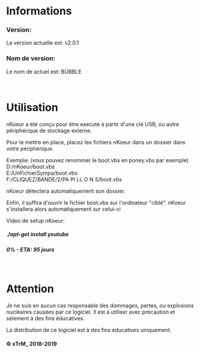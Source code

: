 ﻿# Informations
### Version:  
La version actuelle est: v2.0.1   
  
### Nom de version:  
Le nom de actuel est: BUBBLE  
  
<br />
  
# Utilisation
nKoeur a été conçu pour être executé à partir d'une clé USB, ou autre périphérique de stockage externe.

Pour le mettre en place, placez les fichiers nKoeur dans un dossier dans votre périphérique.

Exemple: (vous pouvez renommer le boot.vbs en poney.vbs par exemple)  
D:/nKoeur/boot.vbs  
E:/UnFichierSympa/boot.vbs  
F:/CLIQUEZ/BANDE/2/PA PI LL O N S/boot.vbs

nKoeur détectera automatiquement son dossier.

Enfin, il suffira d'ouvrir le fichier boot.vbs sur l'ordinateur "ciblé". 
nKoeur s'installera alors automatiquement sur celui-ci

Video de setup nKoeur:  
##### ./apt-get install youtube  
##### 0% - ETA: 95 jours

<br />

# Attention
Je ne suis en aucun cas responsable des dommages, pertes, ou explosions nucléaires
causées par ce logiciel. Il est à utiliser avec précaution et selement à des fins éducatives.

La distribution de ce logiciel est à des fins éducatives uniquement.

#### © xTrM_ 2018-2019